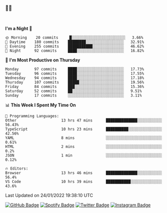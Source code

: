 ### 🤙🍺

<!-- <a href="https://github-readme-stats.vercel.app/api?username=hzak2xx&count_private=true&show_icons=true&theme=dracula">
  <img align="center" src="https://github-readme-stats.vercel.app/api?username=hzak2xx&count_private=true&show_icons=true&theme=dracula" />
</a>
</br> -->
</br>

<!--START_SECTION:waka-->
**I'm a Night 🦉** 

```text
🌞 Morning    20 commits     █░░░░░░░░░░░░░░░░░░░░░░░░   3.66% 
🌆 Daytime    180 commits    ████████░░░░░░░░░░░░░░░░░   32.91% 
🌃 Evening    255 commits    ███████████░░░░░░░░░░░░░░   46.62% 
🌙 Night      92 commits     ████░░░░░░░░░░░░░░░░░░░░░   16.82%

```
📅 **I'm Most Productive on Thursday** 

```text
Monday       97 commits     ████░░░░░░░░░░░░░░░░░░░░░   17.73% 
Tuesday      96 commits     ████░░░░░░░░░░░░░░░░░░░░░   17.55% 
Wednesday    94 commits     ████░░░░░░░░░░░░░░░░░░░░░   17.18% 
Thursday     107 commits    █████░░░░░░░░░░░░░░░░░░░░   19.56% 
Friday       84 commits     ███░░░░░░░░░░░░░░░░░░░░░░   15.36% 
Saturday     52 commits     ██░░░░░░░░░░░░░░░░░░░░░░░   9.51% 
Sunday       17 commits     ░░░░░░░░░░░░░░░░░░░░░░░░░   3.11%

```


📊 **This Week I Spent My Time On** 

```text
💬 Programming Languages: 
Other                    13 hrs 47 mins      ██████████████░░░░░░░░░░░   56.43% 
TypeScript               10 hrs 23 mins      ██████████░░░░░░░░░░░░░░░   42.56% 
YAML                     8 mins              ░░░░░░░░░░░░░░░░░░░░░░░░░   0.61% 
HTML                     2 mins              ░░░░░░░░░░░░░░░░░░░░░░░░░   0.2% 
JSON                     1 min               ░░░░░░░░░░░░░░░░░░░░░░░░░   0.12%

🔥 Editors: 
Browser                  13 hrs 46 mins      ██████████████░░░░░░░░░░░   56.4% 
VS Code                  10 hrs 39 mins      ███████████░░░░░░░░░░░░░░   43.6%

```


 Last Updated on 24/01/2022 19:38:10 UTC
<!--END_SECTION:waka-->

[![GitHub Badge](https://img.shields.io/badge/GitHub-100000?style=for-the-badge&logo=github&logoColor=white)](https://github.com/hzak2xx)
[![Spotify Badge](https://img.shields.io/badge/Spotify-1ED760?&style=for-the-badge&logo=spotify&logoColor=white)](https://open.spotify.com/user/uf90s6sbbh75a1mt44clkhkvf)
[![Twitter Badge](https://img.shields.io/badge/Twitter-1DA1F2?style=for-the-badge&logo=twitter&logoColor=white)](https://twitter.com/hzak2xx)
[![Instagram Badge](https://img.shields.io/badge/Instagram-E4405F?style=for-the-badge&logo=instagram&logoColor=white)](https://www.instagram.com/hzak2xx/)

